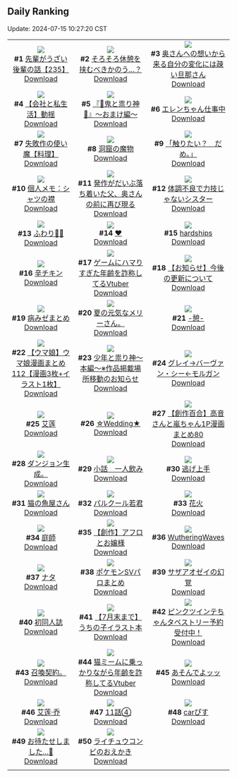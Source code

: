 ## Daily Ranking
Update: 2024-07-15 10:27:20 CST

|      |      |      |
| :----: | :----: | :----: |
| ![](https://i.pixiv.re/c/240x480/img-master/img/2024/07/12/19/00/23/120463080_p0_master1200.jpg)<br>**#1** [先輩がうざい後輩の話【235】](https://www.pixiv.net/artworks/120463080)<br>[Download](https://i.pixiv.re/img-original/img/2024/07/12/19/00/23/120463080_p0.png) | ![](https://i.pixiv.re/c/240x480/img-master/img/2024/07/12/01/36/24/120447959_p0_master1200.jpg)<br>**#2** [そろそろ休憩を挟むべきかのう…？](https://www.pixiv.net/artworks/120447959)<br>[Download](https://i.pixiv.re/img-original/img/2024/07/12/01/36/24/120447959_p0.png) | ![](https://i.pixiv.re/c/240x480/img-master/img/2024/07/12/00/08/57/120445823_p0_master1200.jpg)<br>**#3** [奥さんへの想いから来る自分の変化には疎い旦那さん](https://www.pixiv.net/artworks/120445823)<br>[Download](https://i.pixiv.re/img-original/img/2024/07/12/00/08/57/120445823_p0.jpg) |
| ![](https://i.pixiv.re/c/240x480/img-master/img/2024/07/12/12/00/16/120455449_p0_master1200.jpg)<br>**#4** [【会社と私生活】動揺](https://www.pixiv.net/artworks/120455449)<br>[Download](https://i.pixiv.re/img-original/img/2024/07/12/12/00/16/120455449_p0.jpg) | ![](https://i.pixiv.re/c/240x480/img-master/img/2024/07/12/21/42/44/120468116_p0_master1200.jpg)<br>**#5** [『👹鬼と祟り神🐉』～おまけ編～](https://www.pixiv.net/artworks/120468116)<br>[Download](https://i.pixiv.re/img-original/img/2024/07/12/21/42/44/120468116_p0.png) | ![](https://i.pixiv.re/c/240x480/img-master/img/2024/07/13/00/00/21/120472631_p0_master1200.jpg)<br>**#6** [エレンちゃん仕事中](https://www.pixiv.net/artworks/120472631)<br>[Download](https://i.pixiv.re/img-original/img/2024/07/13/00/00/21/120472631_p0.jpg) |
| ![](https://i.pixiv.re/c/240x480/img-master/img/2024/07/13/10/28/09/120482946_p0_master1200.jpg)<br>**#7** [失敗作の使い魔【料理】](https://www.pixiv.net/artworks/120482946)<br>[Download](https://i.pixiv.re/img-original/img/2024/07/13/10/28/09/120482946_p0.png) | ![](https://i.pixiv.re/c/240x480/img-master/img/2024/07/12/07/30/01/120452141_p0_master1200.jpg)<br>**#8** [洞窟の魔物](https://www.pixiv.net/artworks/120452141)<br>[Download](https://i.pixiv.re/img-original/img/2024/07/12/07/30/01/120452141_p0.jpg) | ![](https://i.pixiv.re/c/240x480/img-master/img/2024/07/12/00/00/13/120445267_p0_master1200.jpg)<br>**#9** [「触りたい？　だめ。」](https://www.pixiv.net/artworks/120445267)<br>[Download](https://i.pixiv.re/img-original/img/2024/07/12/00/00/13/120445267_p0.jpg) |
| ![](https://i.pixiv.re/c/240x480/img-master/img/2024/07/13/06/00/08/120479009_p0_master1200.jpg)<br>**#10** [個人メモ：シャツの襟](https://www.pixiv.net/artworks/120479009)<br>[Download](https://i.pixiv.re/img-original/img/2024/07/13/06/00/08/120479009_p0.jpg) | ![](https://i.pixiv.re/c/240x480/img-master/img/2024/07/13/01/42/17/120473059_p0_master1200.jpg)<br>**#11** [発作がだいぶ落ち着いた父、奥さんの前に再び現る](https://www.pixiv.net/artworks/120473059)<br>[Download](https://i.pixiv.re/img-original/img/2024/07/13/01/42/17/120473059_p0.jpg) | ![](https://i.pixiv.re/c/240x480/img-master/img/2024/07/13/19/33/14/120494549_p0_master1200.jpg)<br>**#12** [体調不良で力技じゃないシスター](https://www.pixiv.net/artworks/120494549)<br>[Download](https://i.pixiv.re/img-original/img/2024/07/13/19/33/14/120494549_p0.jpg) |
| ![](https://i.pixiv.re/c/240x480/img-master/img/2024/07/12/00/00/08/120445237_p0_master1200.jpg)<br>**#13** [ふわり💠🫧](https://www.pixiv.net/artworks/120445237)<br>[Download](https://i.pixiv.re/img-original/img/2024/07/12/00/00/08/120445237_p0.png) | ![](https://i.pixiv.re/c/240x480/img-master/img/2024/07/12/00/00/20/120445305_p0_master1200.jpg)<br>**#14** [❤](https://www.pixiv.net/artworks/120445305)<br>[Download](https://i.pixiv.re/img-original/img/2024/07/12/00/00/20/120445305_p0.jpg) | ![](https://i.pixiv.re/c/240x480/img-master/img/2024/07/13/00/00/21/120472627_p0_master1200.jpg)<br>**#15** [hardships](https://www.pixiv.net/artworks/120472627)<br>[Download](https://i.pixiv.re/img-original/img/2024/07/13/00/00/21/120472627_p0.png) |
| ![](https://i.pixiv.re/c/240x480/img-master/img/2024/07/12/20/30/07/120465739_p0_master1200.jpg)<br>**#16** [辛チキン](https://www.pixiv.net/artworks/120465739)<br>[Download](https://i.pixiv.re/img-original/img/2024/07/12/20/30/07/120465739_p0.png) | ![](https://i.pixiv.re/c/240x480/img-master/img/2024/07/12/21/18/17/120467248_p0_master1200.jpg)<br>**#17** [ゲームにハマりすぎた年齢を詐称してるVtuber](https://www.pixiv.net/artworks/120467248)<br>[Download](https://i.pixiv.re/img-original/img/2024/07/12/21/18/17/120467248_p0.png) | ![](https://i.pixiv.re/c/240x480/img-master/img/2024/07/12/20/22/04/120465495_p0_master1200.jpg)<br>**#18** [【お知らせ】今後の更新について](https://www.pixiv.net/artworks/120465495)<br>[Download](https://i.pixiv.re/img-original/img/2024/07/12/20/22/04/120465495_p0.jpg) |
| ![](https://i.pixiv.re/c/240x480/img-master/img/2024/07/12/00/27/32/120446387_p0_master1200.jpg)<br>**#19** [病みゼまとめ](https://www.pixiv.net/artworks/120446387)<br>[Download](https://i.pixiv.re/img-original/img/2024/07/12/00/27/32/120446387_p0.png) | ![](https://i.pixiv.re/c/240x480/img-master/img/2024/07/12/08/45/57/120453015_p0_master1200.jpg)<br>**#20** [夏の元気なメリーさん。](https://www.pixiv.net/artworks/120453015)<br>[Download](https://i.pixiv.re/img-original/img/2024/07/12/08/45/57/120453015_p0.jpg) | ![](https://i.pixiv.re/c/240x480/img-master/img/2024/07/12/00/04/42/120445662_p0_master1200.jpg)<br>**#21** [-憩-](https://www.pixiv.net/artworks/120445662)<br>[Download](https://i.pixiv.re/img-original/img/2024/07/12/00/04/42/120445662_p0.jpg) |
| ![](https://i.pixiv.re/c/240x480/img-master/img/2024/07/12/00/01/11/120445451_p0_master1200.jpg)<br>**#22** [【ウマ娘】ウマ娘漫画まとめ112【漫画3枚+イラスト1枚】](https://www.pixiv.net/artworks/120445451)<br>[Download](https://i.pixiv.re/img-original/img/2024/07/12/00/01/11/120445451_p0.jpg) | ![](https://i.pixiv.re/c/240x480/img-master/img/2024/07/13/13/46/54/120486686_p0_master1200.jpg)<br>**#23** [少年と祟り神～本編～※作品掲載場所移動のお知らせ](https://www.pixiv.net/artworks/120486686)<br>[Download](https://i.pixiv.re/img-original/img/2024/07/13/13/46/54/120486686_p0.png) | ![](https://i.pixiv.re/c/240x480/img-master/img/2024/07/12/00/00/22/120445318_p0_master1200.jpg)<br>**#24** [グレイ→バーヴァン・シー←モルガン](https://www.pixiv.net/artworks/120445318)<br>[Download](https://i.pixiv.re/img-original/img/2024/07/12/00/00/22/120445318_p0.jpg) |
| ![](https://i.pixiv.re/c/240x480/img-master/img/2024/07/12/14/42/06/120457800_p0_master1200.jpg)<br>**#25** [艾莲](https://www.pixiv.net/artworks/120457800)<br>[Download](https://i.pixiv.re/img-original/img/2024/07/12/14/42/06/120457800_p0.jpg) | ![](https://i.pixiv.re/c/240x480/img-master/img/2024/07/13/01/05/55/120474998_p0_master1200.jpg)<br>**#26** [☆Wedding★](https://www.pixiv.net/artworks/120474998)<br>[Download](https://i.pixiv.re/img-original/img/2024/07/13/01/05/55/120474998_p0.jpg) | ![](https://i.pixiv.re/c/240x480/img-master/img/2024/07/13/00/02/20/120472932_p0_master1200.jpg)<br>**#27** [【創作百合】高音さんと嵐ちゃん1P漫画まとめ80](https://www.pixiv.net/artworks/120472932)<br>[Download](https://i.pixiv.re/img-original/img/2024/07/13/00/02/20/120472932_p0.jpg) |
| ![](https://i.pixiv.re/c/240x480/img-master/img/2024/07/12/06/05/13/120451196_p0_master1200.jpg)<br>**#28** [ダンジョン生成。](https://www.pixiv.net/artworks/120451196)<br>[Download](https://i.pixiv.re/img-original/img/2024/07/12/06/05/13/120451196_p0.jpg) | ![](https://i.pixiv.re/c/240x480/img-master/img/2024/07/13/20/07/18/120495579_p0_master1200.jpg)<br>**#29** [小話＿一人飲み](https://www.pixiv.net/artworks/120495579)<br>[Download](https://i.pixiv.re/img-original/img/2024/07/13/20/07/18/120495579_p0.jpg) | ![](https://i.pixiv.re/c/240x480/img-master/img/2024/07/12/22/08/44/120469010_p0_master1200.jpg)<br>**#30** [逃げ上手](https://www.pixiv.net/artworks/120469010)<br>[Download](https://i.pixiv.re/img-original/img/2024/07/12/22/08/44/120469010_p0.jpg) |
| ![](https://i.pixiv.re/c/240x480/img-master/img/2024/07/12/18/14/59/120461925_p0_master1200.jpg)<br>**#31** [猫の魚屋さん](https://www.pixiv.net/artworks/120461925)<br>[Download](https://i.pixiv.re/img-original/img/2024/07/12/18/14/59/120461925_p0.jpg) | ![](https://i.pixiv.re/c/240x480/img-master/img/2024/07/13/00/38/23/120474229_p0_master1200.jpg)<br>**#32** [パルクール若君](https://www.pixiv.net/artworks/120474229)<br>[Download](https://i.pixiv.re/img-original/img/2024/07/13/00/38/23/120474229_p0.jpg) | ![](https://i.pixiv.re/c/240x480/img-master/img/2024/07/12/06/00/18/120451124_p0_master1200.jpg)<br>**#33** [花火](https://www.pixiv.net/artworks/120451124)<br>[Download](https://i.pixiv.re/img-original/img/2024/07/12/06/00/18/120451124_p0.png) |
| ![](https://i.pixiv.re/c/240x480/img-master/img/2024/07/12/07/03/07/120451874_p0_master1200.jpg)<br>**#34** [庭師](https://www.pixiv.net/artworks/120451874)<br>[Download](https://i.pixiv.re/img-original/img/2024/07/12/07/03/07/120451874_p0.jpg) | ![](https://i.pixiv.re/c/240x480/img-master/img/2024/07/13/00/02/41/120472960_p0_master1200.jpg)<br>**#35** [【創作】アフロとお嬢様](https://www.pixiv.net/artworks/120472960)<br>[Download](https://i.pixiv.re/img-original/img/2024/07/13/00/02/41/120472960_p0.jpg) | ![](https://i.pixiv.re/c/240x480/img-master/img/2024/07/13/10/38/53/120483141_p0_master1200.jpg)<br>**#36** [WutheringWaves](https://www.pixiv.net/artworks/120483141)<br>[Download](https://i.pixiv.re/img-original/img/2024/07/13/10/38/53/120483141_p0.jpg) |
| ![](https://i.pixiv.re/c/240x480/img-master/img/2024/07/12/22/56/28/120470510_p0_master1200.jpg)<br>**#37** [ナタ](https://www.pixiv.net/artworks/120470510)<br>[Download](https://i.pixiv.re/img-original/img/2024/07/12/22/56/28/120470510_p0.png) | ![](https://i.pixiv.re/c/240x480/img-master/img/2024/07/12/00/10/45/120445874_p0_master1200.jpg)<br>**#38** [ポケモンSVパロまとめ](https://www.pixiv.net/artworks/120445874)<br>[Download](https://i.pixiv.re/img-original/img/2024/07/12/00/10/45/120445874_p0.png) | ![](https://i.pixiv.re/c/240x480/img-master/img/2024/07/12/00/17/23/120446087_p0_master1200.jpg)<br>**#39** [サザアオゼイの幻覚](https://www.pixiv.net/artworks/120446087)<br>[Download](https://i.pixiv.re/img-original/img/2024/07/12/00/17/23/120446087_p0.png) |
| ![](https://i.pixiv.re/c/240x480/img-master/img/2024/07/13/00/00/50/120472759_p0_master1200.jpg)<br>**#40** [初同人誌](https://www.pixiv.net/artworks/120472759)<br>[Download](https://i.pixiv.re/img-original/img/2024/07/13/00/00/50/120472759_p0.jpg) | ![](https://i.pixiv.re/c/240x480/img-master/img/2024/07/12/00/01/00/120445427_p0_master1200.jpg)<br>**#41** [【7月末まで】うちの子イラスト本](https://www.pixiv.net/artworks/120445427)<br>[Download](https://i.pixiv.re/img-original/img/2024/07/12/00/01/00/120445427_p0.png) | ![](https://i.pixiv.re/c/240x480/img-master/img/2024/07/12/17/55/32/120461301_p0_master1200.jpg)<br>**#42** [ピンクツインテちゃんタペストリー予約受付中！](https://www.pixiv.net/artworks/120461301)<br>[Download](https://i.pixiv.re/img-original/img/2024/07/12/17/55/32/120461301_p0.png) |
| ![](https://i.pixiv.re/c/240x480/img-master/img/2024/07/13/13/11/00/120486074_p0_master1200.jpg)<br>**#43** [召喚契約。](https://www.pixiv.net/artworks/120486074)<br>[Download](https://i.pixiv.re/img-original/img/2024/07/13/13/11/00/120486074_p0.jpg) | ![](https://i.pixiv.re/c/240x480/img-master/img/2024/07/13/20/41/53/120496573_p0_master1200.jpg)<br>**#44** [猫ミームに乗っかりながら年齢を詐称してるVtuber](https://www.pixiv.net/artworks/120496573)<br>[Download](https://i.pixiv.re/img-original/img/2024/07/13/20/41/53/120496573_p0.png) | ![](https://i.pixiv.re/c/240x480/img-master/img/2024/07/13/20/50/06/120496786_p0_master1200.jpg)<br>**#45** [あそんでよッッ](https://www.pixiv.net/artworks/120496786)<br>[Download](https://i.pixiv.re/img-original/img/2024/07/13/20/50/06/120496786_p0.jpg) |
| ![](https://i.pixiv.re/c/240x480/img-master/img/2024/07/12/17/39/56/120460951_p0_master1200.jpg)<br>**#46** [艾莲·乔](https://www.pixiv.net/artworks/120460951)<br>[Download](https://i.pixiv.re/img-original/img/2024/07/12/17/39/56/120460951_p0.jpg) | ![](https://i.pixiv.re/c/240x480/img-master/img/2024/07/13/20/00/19/120495305_p0_master1200.jpg)<br>**#47** [11話④](https://www.pixiv.net/artworks/120495305)<br>[Download](https://i.pixiv.re/img-original/img/2024/07/13/20/00/19/120495305_p0.jpg) | ![](https://i.pixiv.re/c/240x480/img-master/img/2024/07/13/17/24/42/120491129_p0_master1200.jpg)<br>**#48** [carぴす](https://www.pixiv.net/artworks/120491129)<br>[Download](https://i.pixiv.re/img-original/img/2024/07/13/17/24/42/120491129_p0.png) |
| ![](https://i.pixiv.re/c/240x480/img-master/img/2024/07/12/14/06/46/120457322_p0_master1200.jpg)<br>**#49** [お待たせしました…💜](https://www.pixiv.net/artworks/120457322)<br>[Download](https://i.pixiv.re/img-original/img/2024/07/12/14/06/46/120457322_p0.png) | ![](https://i.pixiv.re/c/240x480/img-master/img/2024/07/13/23/00/57/120501253_p0_master1200.jpg)<br>**#50** [ライチュウコンビのおえかき](https://www.pixiv.net/artworks/120501253)<br>[Download](https://i.pixiv.re/img-original/img/2024/07/13/23/00/57/120501253_p0.jpg) |
|      |
